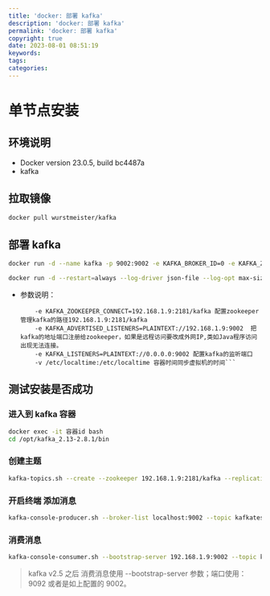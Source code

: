 ```yaml
---
title: 'docker: 部署 kafka'
description: 'docker: 部署 kafka'
permalink: 'docker: 部署 kafka'
copyright: true
date: 2023-08-01 08:51:19
keywords:
tags:
categories:
---
```


# 单节点安装
## 环境说明
+ Docker version 23.0.5, build bc4487a
+ kafka 

## 拉取镜像
```Bash
docker pull wurstmeister/kafka
```

<!--more-->

## 部署 kafka
```Bash
docker run -d --name kafka -p 9002:9002 -e KAFKA_BROKER_ID=0 -e KAFKA_ZOOKEEPER_CONNECT=192.168.1.9:2181/kafka -e KAFKA_ADVERTISED_LISTENERS=PLAINTEXT://192.168.1.9:9002 -e KAFKA_LISTENERS=PLAINTEXT://0.0.0.0:9002 -v /etc/localtime:/etc/localtime wurstmeister/kafka

docker run -d --restart=always --log-driver json-file --log-opt max-size=100m --log-opt max-file=2 --name kafka -p 9002:9002 -e KAFKA_BROKER_ID=0 -e KAFKA_ZOOKEEPER_CONNECT=192.168.1.9:2181/kafka -e KAFKA_ADVERTISED_LISTENERS=PLAINTEXT://192.168.1.9:9002 -e KAFKA_LISTENERS=PLAINTEXT://0.0.0.0:9002 -v /etc/localtime:/etc/localtime wurstmeister/kafka
```
+ 参数说明：
    ```-e KAFKA_BROKER_ID=0  在kafka集群中，每个kafka都有一个BROKER_ID来区分自己
        -e KAFKA_ZOOKEEPER_CONNECT=192.168.1.9:2181/kafka 配置zookeeper管理kafka的路径192.168.1.9:2181/kafka
        -e KAFKA_ADVERTISED_LISTENERS=PLAINTEXT://192.168.1.9:9002  把kafka的地址端口注册给zookeeper，如果是远程访问要改成外网IP,类如Java程序访问出现无法连接。
        -e KAFKA_LISTENERS=PLAINTEXT://0.0.0.0:9002 配置kafka的监听端口
        -v /etc/localtime:/etc/localtime 容器时间同步虚拟机的时间```

## 测试安装是否成功
### 进入到 kafka 容器
```Bash
docker exec -it 容器id bash
cd /opt/kafka_2.13-2.8.1/bin
```

### 创建主题
```Bash
kafka-topics.sh --create --zookeeper 192.168.1.9:2181/kafka --replication-factor 1 --partitions 1 --topic kafkatest
```

### 开启终端 添加消息
```Bash
kafka-console-producer.sh --broker-list localhost:9002 --topic kafkatest
```
### 消费消息
```Bash
kafka-console-consumer.sh --bootstrap-server 192.168.1.9:9002 --topic kafkatest --from-beginning
```

> kafka v2.5 之后 消费消息使用  --bootstrap-server 参数；端口使用：9092 或者是如上配置的 9002。